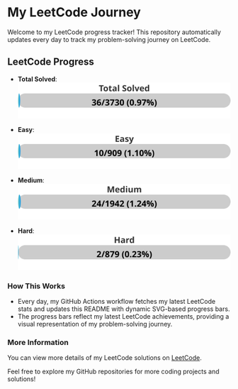 # My LeetCode Journey

Welcome to my LeetCode progress tracker! This repository automatically updates every day to track my problem-solving journey on LeetCode.

## LeetCode Progress

- **Total Solved**: 
  ![Progress](./images/total_solved.svg)

- **Easy**: 
  ![Progress](./images/easy_solved.svg)

- **Medium**: 
  ![Progress](./images/medium_solved.svg)

- **Hard**: 
  ![Progress](./images/hard_solved.svg)

### How This Works

- Every day, my GitHub Actions workflow fetches my latest LeetCode stats and updates this README with dynamic SVG-based progress bars.
- The progress bars reflect my latest LeetCode achievements, providing a visual representation of my problem-solving journey.

### More Information

You can view more details of my LeetCode solutions on [LeetCode](https://leetcode.com/YourUsername/).

Feel free to explore my GitHub repositories for more coding projects and solutions!


